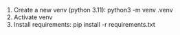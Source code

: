 1. Create a new venv (python 3.11): python3 -m venv .venv
2. Activate venv
3. Install requirements: pip install -r requirements.txt
